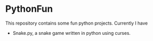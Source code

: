 # PythonFun

This repository contains some fun python projects. Currently I have 

- Snake.py, a snake game written in python using curses. 
